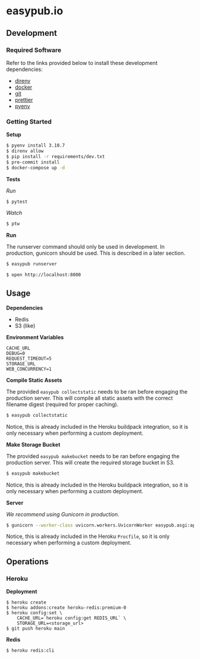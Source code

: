 # easypub.io

## Development

### Required Software

Refer to the links provided below to install these development dependencies:

- [direnv](https://direnv.net)
- [docker](https://docs.docker.com/)
- [git](https://git-scm.com/)
- [prettier](https://prettier.io/docs/en/install.html)
- [pyenv](https://github.com/pyenv/pyenv#installation)

### Getting Started

**Setup**

```sh
$ pyenv install 3.10.7
$ direnv allow
$ pip install -r requirements/dev.txt
$ pre-commit install
$ docker-compose up -d
```

**Tests**

_Run_

```sh
$ pytest
```

_Watch_

```sh
$ ptw
```

**Run**

The runserver command should only be used in development. In production, gunicorn should be used. This is described in a later section.

```sh
$ easypub runserver
```

```sh
$ open http://localhost:8000
```

## Usage

**Dependencies**

- Redis
- S3 (like)

**Environment Variables**

```
CACHE_URL
DEBUG=0
REQUEST_TIMEOUT=5
STORAGE_URL
WEB_CONCURRENCY=1
```

**Compile Static Assets**

The provided `easypub collectstatic` needs to be ran before engaging the production server. This will compile all
static assets with the correct filename digest (required for proper caching).

```sh
$ easypub collectstatic
```

Notice, this is already included in the Heroku buildpack integration, so it is only necessary when performing a custom deployment.

**Make Storage Bucket**

The provided `easypub makebucket` needs to be ran before engaging the production server. This will create
the required storage bucket in S3.

```sh
$ easypub makebucket
```

Notice, this is already included in the Heroku buildpack integration, so it is only necessary when performing a custom deployment.

**Server**

_We recommend using Gunicorn in production._

```sh
$ gunicorn --worker-class uvicorn.workers.UvicornWorker easypub.asgi:app
```

Notice, this is already included in the Heroku `Procfile`, so it is only necessary when performing a custom deployment.

## Operations

### Heroku

**Deployment**

```
$ heroku create
$ heroku addons:create heroku-redis:premium-0
$ heroku config:set \
    CACHE_URL=`heroku config:get REDIS_URL` \
    STORAGE_URL=<storage_url>
$ git push heroku main
```

**Redis**

```
$ heroku redis:cli
```
